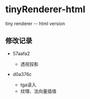 # tinyRenderer-html
tiny renderer -- html version





## 修改记录

* 57aafa2
  * 透视投影


* d0a376c
  * tga读入
  * 纹理、法向量插值